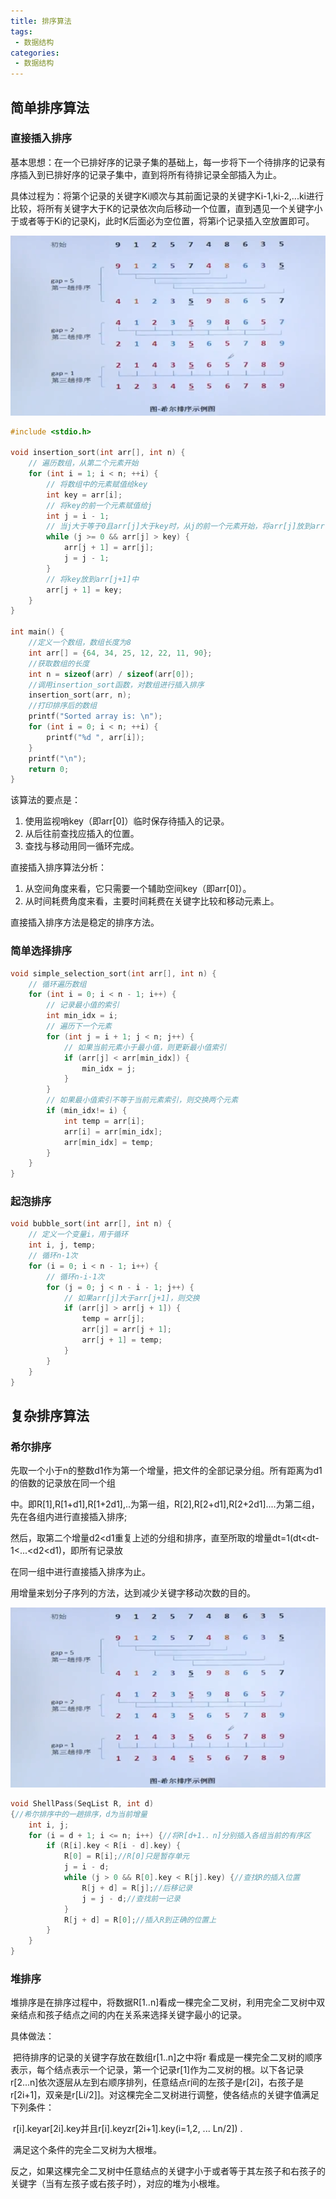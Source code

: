 ```yaml
---
title: 排序算法
tags:
 - 数据结构
categories: 
 - 数据结构
---
```




## 简单排序算法

### 直接插入排序

基本思想：在一个已排好序的记录子集的基础上，每一步将下一个待排序的记录有序插入到已排好序的记录子集中，直到将所有待排记录全部插入为止。

具体过程为：将第个记录的关键字Ki顺次与其前面记录的关键字Ki-1,ki-2,...ki进行比较，将所有关键字大于K的记录依次向后移动一个位置，直到遇见一个关键字小于或者等于Ki的记录Kj，此时K后面必为空位置，将第i个记录插入空放置即可。

![img](排序算法.assets/image.png)

```c
#include <stdio.h>

void insertion_sort(int arr[], int n) {
    // 遍历数组，从第二个元素开始
    for (int i = 1; i < n; ++i) {
        // 将数组中的元素赋值给key
        int key = arr[i];
        // 将key的前一个元素赋值给j
        int j = i - 1;
        // 当j大于等于0且arr[j]大于key时，从j的前一个元素开始，将arr[j]放到arr[j+1]中
        while (j >= 0 && arr[j] > key) {
            arr[j + 1] = arr[j];
            j = j - 1;
        }
        // 将key放到arr[j+1]中
        arr[j + 1] = key;
    }
}

int main() {
    //定义一个数组，数组长度为8
    int arr[] = {64, 34, 25, 12, 22, 11, 90};
    //获取数组的长度
    int n = sizeof(arr) / sizeof(arr[0]);
    //调用insertion_sort函数，对数组进行插入排序
    insertion_sort(arr, n);
    //打印排序后的数组
    printf("Sorted array is: \n");
    for (int i = 0; i < n; ++i) {
        printf("%d ", arr[i]);
    }
    printf("\n");
    return 0;
}
```

该算法的要点是：

1. 使用监视哨key（即arr[0]）临时保存待插入的记录。
2. 从后往前查找应插入的位置。
3. 查找与移动用同一循环完成。

直接插入排序算法分析：

1. 从空间角度来看，它只需要一个辅助空间key（即arr[0]）。
2. 从时间耗费角度来看，主要时间耗费在关键字比较和移动元素上。

直接插入排序方法是稳定的排序方法。

### 简单选择排序

```c
void simple_selection_sort(int arr[], int n) {
    // 循环遍历数组
    for (int i = 0; i < n - 1; i++) {
        // 记录最小值的索引
        int min_idx = i;
        // 遍历下一个元素
        for (int j = i + 1; j < n; j++) {
            // 如果当前元素小于最小值，则更新最小值索引
            if (arr[j] < arr[min_idx]) {
                min_idx = j;
            }
        }
        // 如果最小值索引不等于当前元素索引，则交换两个元素
        if (min_idx!= i) {
            int temp = arr[i];
            arr[i] = arr[min_idx];
            arr[min_idx] = temp;
        }
    }
}
```

### 起泡排序

```c
void bubble_sort(int arr[], int n) {
    // 定义一个变量i，用于循环
    int i, j, temp;
    // 循环n-1次
    for (i = 0; i < n - 1; i++) {
        // 循环n-i-1次
        for (j = 0; j < n - i - 1; j++) {
            // 如果arr[j]大于arr[j+1]，则交换
            if (arr[j] > arr[j + 1]) {
                temp = arr[j];
                arr[j] = arr[j + 1];
                arr[j + 1] = temp;
            }
        }
    }
}
```



## 复杂排序算法



### 希尔排序

先取一个小于n的整数d1作为第一个增量，把文件的全部记录分组。所有距离为d1的倍数的记录放在同一个组

中。即R[1],R[1+d1],R[1+2d1],..为第一组，R[2],R[2+d1],R[2+2d1]....为第二组，先在各组内进行直接插入排序;

然后，取第二个增量d2<d1重复上述的分组和排序，直至所取的增量dt=1(dt<dt-1<...<d2<d1)，即所有记录放

在同一组中进行直接插入排序为止。

用增量来划分子序列的方法，达到减少关键字移动次数的目的。

![img](排序算法.assets/image.png)

```c
void ShellPass(SeqList R, int d)
{//希尔排序中的一趟排序，d为当前增量
    int i, j;
    for (i = d + 1; i <= n; i++) {//将R[d+1．．n]分别插入各组当前的有序区
        if (R[i].key < R[i - d].key) {
            R[0] = R[i];//R[0]只是暂存单元
            j = i - d;
            while (j > 0 && R[0].key < R[j].key) {//查找R的插入位置
                R[j + d] = R[j];//后移记录
                j = j - d;//查找前一记录
            }
            R[j + d] = R[0];//插入R到正确的位置上
        }
    }
}
```



### 堆排序

堆排序是在排序过程中，将数据R[1..n]看成一棵完全二叉树，利用完全二叉树中双亲结点和孩子结点之间的内在关系来选择关键字最小的记录。

 具体做法：

​    把待排序的记录的关键字存放在数组r[1..n]之中将r 看成是一棵完全二叉树的顺序表示，每个结点表示一个记录，第一个记录r[1]作为二叉树的根。以下各记录r[2...n]依次逐层从左到右顺序排列，任意结点r间的左孩子是r[2i]，右孩子是r[2i+1]，双亲是r[Li/2]]。对这棵完全二叉树进行调整，使各结点的关键字值满足下列条件：

​    r[i].keyar[2i].key并且r[i].keyzr[2i+1].key(i=1,2, ... Ln/2]) .

​    满足这个条件的完全二叉树为大根堆。



反之，如果这棵完全二叉树中任意结点的关键字小于或者等于其左孩子和右孩子的关键字（当有左孩子或右孩子时），对应的堆为小根堆。